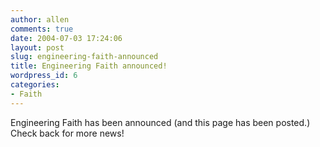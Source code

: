 ```yaml
---
author: allen
comments: true
date: 2004-07-03 17:24:06
layout: post
slug: engineering-faith-announced
title: Engineering Faith announced!
wordpress_id: 6
categories:
- Faith
---
```


Engineering Faith has been announced (and this page has been posted.) Check back for more news!
